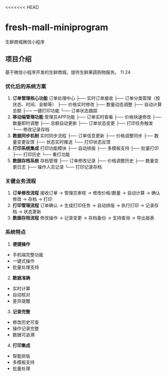 <<<<<<< HEAD
# fresh-mall-miniprogram
生鲜商城微信小程序

## 项目介绍
基于微信小程序开发的生鲜商城，提供生鲜果蔬购物服务。
11.24
### 优化后的系统方案
1. **订单管理核心功能**
订单处理中心
├── 实时订单接收
├── 订单分类管理（按状态、时间、金额等）
├── 价格实时修改
├── 数量动态调整
├── 自动计算总额
├── 一键打印功能
└── 订单状态跟踪
2. **移动端管理功能**
管理员APP功能
├── 订单实时查看
├── 价格快速修改
├── 数量即时调整
├── 总额自动更新
├── 订单状态变更
├── 打印任务触发
└── 修改记录存档
3. **数据同步机制**
实时同步流程
├── 订单信息更新
├── 价格调整同步
├── 数量变更反馈
├── 状态实时推送
└── 打印状态反馈
4. **打印系统集成**
打印功能模块
├── 自动排版
├── 多模板支持
├── 批量打印
├── 打印历史
└── 重打功能
5. **数据存档系统**
存档管理
├── 订单修改记录
├── 价格调整历史
├── 数量变更日志
├── 操作人员记录
└── 打印记录存档
### 关键业务流程
1. **订单修改流程**
接收订单 → 管理员审核 → 修改价格/数量 → 自动计算 → 确认修改 → 存档 → 打印
2. **打印管理流程**
订单确认 → 生成打印任务 → 自动排版 → 执行打印 → 记录存档 → 状态更新
3. **数据存档流程**
修改操作 → 记录变更 → 存档备份 → 支持查询 → 导出报表
### 系统特点
1. **便捷操作**
- 手机端完整功能
- 一键式操作
- 批量处理支持
2. **数据准确**
- 实时计算
- 自动核对
- 差异提醒
3. **记录完整**
- 修改历史可查
- 操作记录完整
- 数据可追溯
4. **打印集成**
- 智能排版
- 多模板支持
- 批量处理
>>>>>>> 
